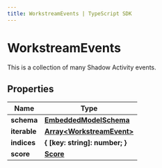 ```yaml
---
title: WorkstreamEvents | TypeScript SDK
---
```



# WorkstreamEvents

This is a collection of many Shadow Activity events.

## Properties

Name | Type
------------ | -------------
**schema** | [**EmbeddedModelSchema**](EmbeddedModelSchema)
**iterable** | [**Array&lt;WorkstreamEvent&gt;**](WorkstreamEvent)
**indices** | **\{ [key: string]: number; \}**
**score** | [**Score**](Score)



